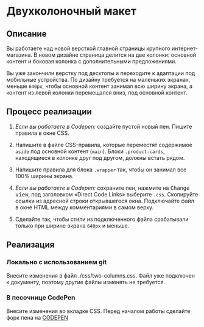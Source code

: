 # Двухколоночный макет

## Описание
Вы работаете над новой версткой главной страницы крупного интернет-магазина. В новом дизайне страница делится на две колонки: основной контент и боковая колонка с дополнительными предложениями.

Вы уже закончили верстку под десктопы и переходите к адаптации под мобильные устройства. По дизайну требуется на маленьких экранах, меньше `640px`, чтобы основной контент занимал всю ширину экрана, а контент из левой колонки перемещался вниз, под основной контент.

## Процесс реализации

1. _Если вы работаете в Codepen:_ создайте пустой новый пен. Пишите правила в окне CSS.

2. Напишите в файле CSS-правила, которые переместят содержимое `aside` под основной контент (`main`). Блоки `.product-cards`, находящиеся в колонке друг под другом, должны встать рядом.
3. Напишите правила для блока `.wrapper` так, чтобы он занимал все 100% ширины экрана.
4. _Если вы работаете в Codepen:_ сохраните пен, нажмите на <kbd>Change view</kbd>, под заголовком «Direct Code Links» выберите `.css`. Скопируйте ссылки из адресной строки открывшегося окна.
Подключайте файл в окне HTML между комментариями в самом верху.
5. Сделайте так, чтобы стили из подключенного файла срабатывали только при ширине экрана `640px` и меньше.

## Реализация

### Локально с использованием git

Внесите изменения в файл ./css/two-columns.css. Файл уже подключен к документу, поэтому другие файлы изменять не требуется.

### В песочнице CodePen

Внесите изменения во вкладке CSS. Перед началом работы сделайте форк пена на [CODEPEN](https://codepen.io/solarrust/pen/BdKQyK?editors=1100)
